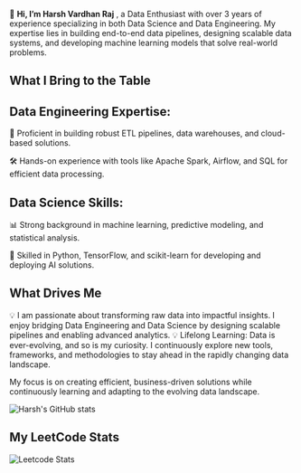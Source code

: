 
 👋 **Hi, I’m Harsh Vardhan Raj**  , a Data Enthusiast with over 3 years of experience specializing in both Data Science and Data Engineering. My expertise lies in building end-to-end data pipelines, designing scalable data systems, and developing machine learning models that solve real-world problems.

## What I Bring to the Table
## Data Engineering Expertise:
🔧 Proficient in building robust ETL pipelines, data warehouses, and cloud-based solutions.

🛠️ Hands-on experience with tools like Apache Spark, Airflow, and SQL for efficient data processing.

## Data Science Skills:
📊 Strong background in machine learning, predictive modeling, and statistical analysis.

🤖 Skilled in Python, TensorFlow, and scikit-learn for developing and deploying AI solutions.
## What Drives Me
💡  I am passionate about transforming raw data into impactful insights. I enjoy bridging Data Engineering and Data Science by designing scalable pipelines and enabling advanced analytics.
💡 Lifelong Learning: Data is ever-evolving, and so is my curiosity. I continuously explore new tools, frameworks, and methodologies to stay ahead in the rapidly changing data landscape.

My focus is on creating efficient, business-driven solutions while continuously learning and adapting to the evolving data landscape.

<!--
**harshf5/harshf5** is a ✨ _special_ ✨ repository because its `README.md` (this file) appears on your GitHub profile.

Here are some ideas to get you started:

- 🔭 I’m currently working on ...
- 🌱 I’m currently learning ...
- 👯 I’m looking to collaborate on ...
- 🤔 I’m looking for help with ...
- 💬 Ask me about ...
- 📫 How to reach me: ...
- 😄 Pronouns: ...
- ⚡ Fun fact: ...
-->

![Harsh's GitHub stats](https://github-readme-stats.vercel.app/api?username=harshf5&hide=contribs,prs)

## My LeetCode Stats

![Leetcode Stats](https://leetcard.jacoblin.cool/Harsh_f5?theme=dark&font=Roboto%20Mono&ext=heatmap)
